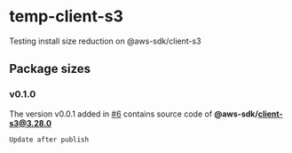 # temp-client-s3

Testing install size reduction on @aws-sdk/client-s3

## Package sizes

### v0.1.0

The version v0.0.1 added in [#6](https://github.com/trivikr/temp-client-s3/pull/6)
contains source code of **@aws-sdk/client-s3@3.28.0**

```console
Update after publish
```
